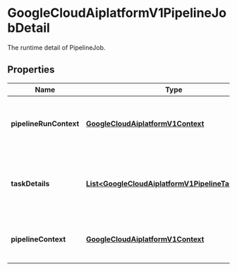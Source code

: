 

# GoogleCloudAiplatformV1PipelineJobDetail

The runtime detail of PipelineJob.

## Properties

| Name | Type | Description | Notes |
|------------ | ------------- | ------------- | -------------|
|**pipelineRunContext** | [**GoogleCloudAiplatformV1Context**](GoogleCloudAiplatformV1Context.md) | Output only. The context of the current pipeline run. |  [optional] [readonly] |
|**taskDetails** | [**List&lt;GoogleCloudAiplatformV1PipelineTaskDetail&gt;**](GoogleCloudAiplatformV1PipelineTaskDetail.md) | Output only. The runtime details of the tasks under the pipeline. |  [optional] |
|**pipelineContext** | [**GoogleCloudAiplatformV1Context**](GoogleCloudAiplatformV1Context.md) | Output only. The context of the pipeline. |  [optional] [readonly] |



